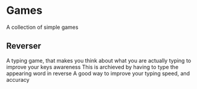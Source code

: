 
# Games
  A collection of simple games 

## Reverser
  A typing game, that makes you think about what you are actually typing to improve your keys awareness
  This is archieved by having to type the appearing word in reverse
  A good way to improve your typing speed, and accuracy
